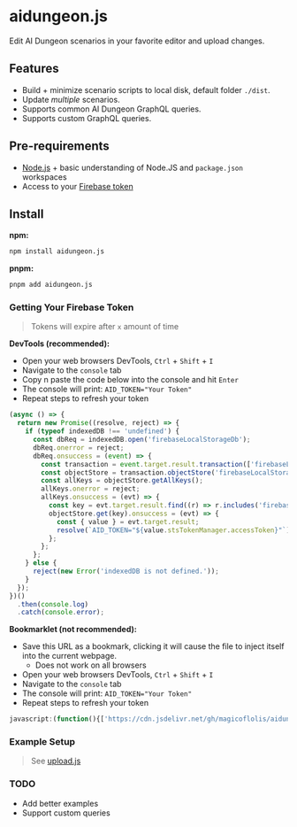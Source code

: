 # aidungeon.js

Edit AI Dungeon scenarios in your favorite editor and upload changes.

## **Features**

- Build + minimize scenario scripts to local disk, default folder `./dist`.
- Update *multiple* scenarios.
- Supports common AI Dungeon GraphQL queries.
- Supports custom GraphQL queries.

## Pre-requirements

- [Node.js](https://nodejs.org/) + basic understanding of Node.JS and `package.json` workspaces
- Access to your [Firebase token](#getting-your-firebase-token)

## **Install**

**npm:**

```bash
npm install aidungeon.js
```

**pnpm:**

```bash
pnpm add aidungeon.js
```

### Getting Your Firebase Token

> Tokens will expire after `x` amount of time

**DevTools (recommended):**

- Open your web browsers DevTools, `Ctrl` + `Shift` + `I`
- Navigate to the `console` tab
- Copy n paste the code below into the console and hit `Enter`
- The console will print: `AID_TOKEN="Your Token"`
- Repeat steps to refresh your token

```js filename="tests/browser.js"
(async () => {
  return new Promise((resolve, reject) => {
    if (typeof indexedDB !== 'undefined') {
      const dbReq = indexedDB.open('firebaseLocalStorageDb');
      dbReq.onerror = reject;
      dbReq.onsuccess = (event) => {
        const transaction = event.target.result.transaction(['firebaseLocalStorage'], 'readwrite');
        const objectStore = transaction.objectStore('firebaseLocalStorage');
        const allKeys = objectStore.getAllKeys();
        allKeys.onerror = reject;
        allKeys.onsuccess = (evt) => {
          const key = evt.target.result.find((r) => r.includes('firebase:authUser:'));
          objectStore.get(key).onsuccess = (evt) => {
            const { value } = evt.target.result;
            resolve(`AID_TOKEN="${value.stsTokenManager.accessToken}"`);
          };
        };
      };
    } else {
      reject(new Error('indexedDB is not defined.'));
    }
  });
})()
  .then(console.log)
  .catch(console.error);
```

**Bookmarklet (not recommended):**

- Save this URL as a bookmark, clicking it will cause the file to inject itself into the current webpage.
  - Does not work on all browsers
- Open your web browsers DevTools, `Ctrl` + `Shift` + `I`
- Navigate to the `console` tab
- The console will print: `AID_TOKEN="Your Token"`
- Repeat steps to refresh your token

```js filename="tests/browser.js"
javascript:(function(){['https://cdn.jsdelivr.net/gh/magicoflolis/aidungeon.js@master/tests/browser.js'].map(s=>document.body.appendChild(document.createElement('script')).src=s)})();
```

### Example Setup

> See [upload.js](https://github.com/magicoflolis/aidungeon.js/tree/main/tests/upload)

### TODO

- Add better examples
- Support custom queries
